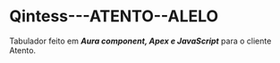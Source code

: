 # Qintess---ATENTO--ALELO

 Tabulador feito em ***Aura component, Apex e JavaScript*** para o cliente Atento.
